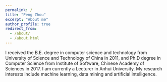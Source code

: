 ```yaml
---
permalink: /
title: "Peng Zhou"
excerpt: "About me"
author_profile: true
redirect_from: 
  - /about/
  - /about.html
---
```


I received the B.E. degree in computer science and technology from University of Science and Technology of China in 2011, and Ph.D degree in Computer Science from Institute of Software, Chinese Academy of Sciences in 2017. I am currently a Lecturer in Anhui University. My research interests include machine learning, data mining and artificial intelligence.
